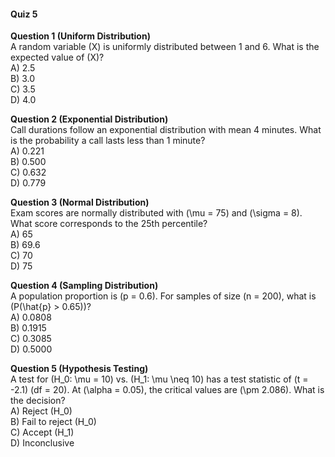 #### **Quiz 5**  
**Question 1 (Uniform Distribution)**  
A random variable \(X\) is uniformly distributed between 1 and 6. What is the expected value of \(X\)?  
A) 2.5  
B) 3.0  
C) 3.5  
D) 4.0  

**Question 2 (Exponential Distribution)**  
Call durations follow an exponential distribution with mean 4 minutes. What is the probability a call lasts less than 1 minute?  
A) 0.221  
B) 0.500  
C) 0.632  
D) 0.779  

**Question 3 (Normal Distribution)**  
Exam scores are normally distributed with \(\mu = 75\) and \(\sigma = 8\). What score corresponds to the 25th percentile?  
A) 65  
B) 69.6  
C) 70  
D) 75  

**Question 4 (Sampling Distribution)**  
A population proportion is \(p = 0.6\). For samples of size \(n = 200\), what is \(P(\hat{p} > 0.65)\)?  
A) 0.0808  
B) 0.1915  
C) 0.3085  
D) 0.5000  

**Question 5 (Hypothesis Testing)**  
A test for \(H_0: \mu = 10\) vs. \(H_1: \mu \neq 10\) has a test statistic of \(t = -2.1\) (df = 20). At \(\alpha = 0.05\), the critical values are \(\pm 2.086\). What is the decision?  
A) Reject \(H_0\)  
B) Fail to reject \(H_0\)  
C) Accept \(H_1\)  
D) Inconclusive  